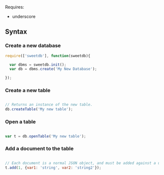Requires:

* underscore

## Syntax

### Create a new database

```javascript
require(['sweetdb'], function(sweetdb){

  var dbms = sweetdb.init();
  var db = dbms.create('My New Database');

});
```

### Create a new table

```javascript

// Returns an instance of the new table.
db.createTable('My new table');

```

### Open a table

```javascript

var t = db.openTable('My new table');
```

### Add a document to the table

```javascript

// Each document is a normal JSON object, and must be added against a unique key.
t.add(1, {var1: 'string', var2: 'string2'});

```